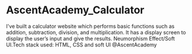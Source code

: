 # AscentAcademy_Calculator
I've built a calculator website which performs basic functions such as addition, subtraction, division, and multiplication. It has a display screen to display the user’s input and give the results. Neumorphism Effect/Soft UI.Tech stack used: HTML, CSS and soft UI @AscentAcademy
